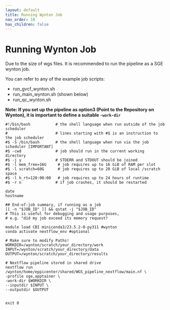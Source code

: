 ```yaml
---
layout: default
title: Running Wynton Job
nav_order: 10
has_children: false
---
```


# Running Wynton Job

Due to the size of wgs files. It is recommended to run the pipeline as a SGE wynton job. 

You can refer to any of the example job scripts: 
- run_gvcf_wynton.sh
- run_main_wynton.sh (shown below)
- run_qc_wynton.sh

**Note: If you set up the pipeline as option3 (Point to the Repository on Wynton), it is important to define a suitable `-work-dir`**

```
#!/bin/bash           # the shell language when run outside of the job scheduler
#                     # lines starting with #$ is an instruction to the job scheduler
#$ -S /bin/bash       # the shell language when run via the job scheduler [IMPORTANT]
#$ -cwd               # job should run in the current working directory
#$ -j y               # STDERR and STDOUT should be joined
#$ -l mem_free=16G     # job requires up to 16 GiB of RAM per slot
#$ -l scratch=60G      # job requires up to 20 GiB of local /scratch space
#$ -l h_rt=120:00:00   # job requires up to 24 hours of runtime
#$ -r n               # if job crashes, it should be restarted

date
hostname

## End-of-job summary, if running as a job
[[ -n "$JOB_ID" ]] && qstat -j "$JOB_ID"  
# This is useful for debugging and usage purposes,
# e.g. "did my job exceed its memory request?

module load CBI miniconda3/23.5.2-0-py311 #wynton 
conda activate nextflow_env #optional

# Make sure to modify Paths! 
WORKDIR=/wynton/scratch/your_directory/work
INPUT=/wynton/scratch/your_directory/data
OUTPUT=/wynton/scratch/your_directory/results

# Nextflow pipeline stored in shared drive
nextflow run /wynton/home/eppicenter/shared/WGS_pipeline_nextflow/main.nf \
-profile sge,apptainer \
-work-dir $WORKDIR \
--inputdir $INPUT \
--outputdir $OUTPUT


exit 0
```
